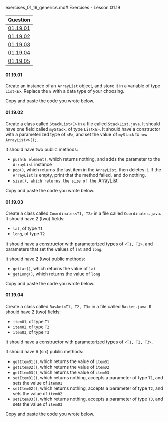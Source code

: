 exercises_01_19_generics.md# Exercises - Lesson 01.19

|Question|
|:-:|
|[01.19.01](https://github.com/joinpursuit/AC-Android/blob/master/cohort_5.4/unit_01/exercises/exercises_01_19_generics.md#011901)|
|[01.19.02](https://github.com/joinpursuit/AC-Android/blob/master/cohort_5.4/unit_01/exercises/exercises_01_19_generics.md#011902)|
|[01.19.03](https://github.com/joinpursuit/AC-Android/blob/master/cohort_5.4/unit_01/exercises/exercises_01_19_generics.md#011903)|
|[01.19.04](https://github.com/joinpursuit/AC-Android/blob/master/cohort_5.4/unit_01/exercises/exercises_01_19_generics.md#011904)|
|[01.19.05](https://github.com/joinpursuit/AC-Android/blob/master/cohort_5.4/unit_01/exercises/exercises_01_19_generics.md#011905)|

#### 01.19.01

Create an instance of an `ArrayList` object, and store it in a variable of type `List<E>`.
Replace the `E` with a data type of your choosing.

Copy and paste the code you wrote below.

#### 01.19.02

Create a class called `StackList<E>` in a file called `StackList.java`.
It should have one field called `myStack`, of type `List<E>`.
It should have a constructor with a parameterized type of `<E>`, and set the value of `myStack` to `new ArrayList<>();`.

It should have two public methods:
* `push(E element)`, which returns nothing, and adds the parameter to the `ArrayList` instance
* `pop()`, which returns the last item in the `ArrayList`, then deletes it. If the `ArrayList` is empty, print that the method failed, and do nothing.
* `size(), which returns the size of the `ArrayList`

Copy and paste the code you wrote below.

#### 01.19.03

Create a class called `Coordinates<T1, T2>` in a file called `Coordinates.java`.
It should have 2 (two) fields:
* `lat`, of type `T1`
* `long`, of type `T2`

It should have a constructor with parameterized types of `<T1, T2>`, and parameters that set the values of `lat` and `long`.

It should have 2 (two) public methods:
* `getLat()`, which returns the value of `lat`
* `getLong()`, which returns the value of `long`

Copy and paste the code you wrote below.

#### 01.19.04

Create a class called `Basket<T1, T2, T3>` in a file called `Basket.java`.
It should have 2 (two) fields:
* `item01`, of type `T1`
* `item02`, of type `T2`
* `item03`, of type `T3`

It should have a constructor with parameterized types of `<T1, T2, T3>`.

It should have 6 (six) public methods:
* `getItem01()`, which returns the value of `item01`
* `getItem02()`, which returns the value of `item02`
* `getItem03()`, which returns the value of `item03`
* `setItem01()`, which returns nothing, accepts a parameter of type `T1`, and sets the value of `item01`
* `setItem02()`, which returns nothing, accepts a parameter of type `T2`, and sets the value of `item02`
* `setItem03()`, which returns nothing, accepts a parameter of type `T3`, and sets the value of `item03`

Copy and paste the code you wrote below.
